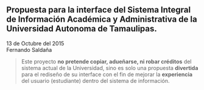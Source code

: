 ## Propuesta para la interface del Sistema Integral de Información Académica y Administrativa de la Universidad Autonoma de Tamaulipas.

13 de Octubre del 2015  
Fernando Saldaña

> Este proyecto **no pretende copiar, adueñarse, ni robar créditos** del sistema actual de la Universidad, sino es solo una propuesta **divertida** para el rediseño de su interface con el fin de mejorar la **experiencia** del usuario (estudiante) dentro del sistema de información.

